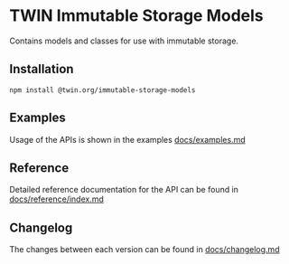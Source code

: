 # TWIN Immutable Storage Models

Contains models and classes for use with immutable storage.

## Installation

```shell
npm install @twin.org/immutable-storage-models
```

## Examples

Usage of the APIs is shown in the examples [docs/examples.md](docs/examples.md)

## Reference

Detailed reference documentation for the API can be found in [docs/reference/index.md](docs/reference/index.md)

## Changelog

The changes between each version can be found in [docs/changelog.md](docs/changelog.md)
